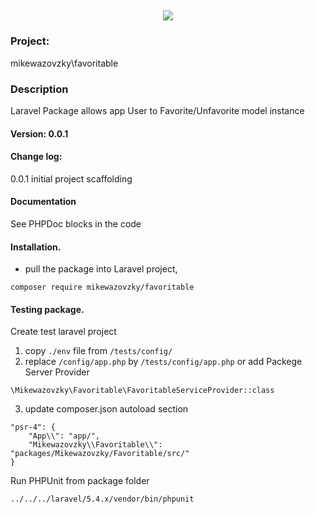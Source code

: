 <h2 align="center">
	<img src="https://laravel.com/assets/img/components/logo-laravel.svg">
</h2>

### Project: 
mikewazovzky\favoritable
### Description
Laravel Package allows app User to Favorite/Unfavorite model instance  
#### Version: 0.0.1
#### Change log:  
0.0.1 initial project scaffolding
#### Documentation
See PHPDoc blocks in the code
#### Installation. 
- pull the package into Laravel project,  
```
composer require mikewazovzky/favoritable
```
#### Testing package. 
Create test laravel project   
1. copy `./env` file from `/tests/config/`  
2. replace `/config/app.php` by `/tests/config/app.php` or add Packege Server Provider
 ```
\Mikewazovzky\Favoritable\FavoritableServiceProvider::class
```
3. update composer.json autoload section
```
"psr-4": {
    "App\\": "app/",  
    "Mikewazovzky\\Favoritable\\": "packages/Mikewazovzky/Favoritable/src/"
}
```
Run PHPUnit from package folder
```
../../../laravel/5.4.x/vendor/bin/phpunit
```



